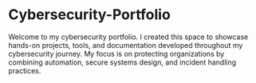 # Cybersecurity-Portfolio
Welcome to my cybersecurity portfolio. I created this space to showcase hands-on projects, tools, and documentation developed throughout my cybersecurity journey. My focus is on protecting organizations by combining automation, secure systems design, and incident handling practices.

